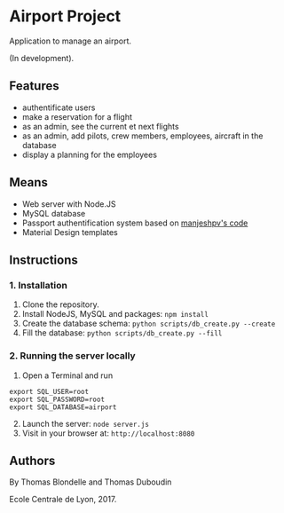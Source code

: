 # Airport Project

Application to manage an airport.

(In development).

## Features
- authentificate users
- make a reservation for a flight
- as an admin, see the current et next flights 
- as an admin, add pilots, crew members, employees, aircraft in the database
- display a planning for the employees

## Means

- Web server with Node.JS
- MySQL database
- Passport authentification system based on [manjeshpv's code](https://github.com/manjeshpv/node-express-passport-mysql)
- Material Design templates

## Instructions

### 1. Installation
1. Clone the repository.
2. Install NodeJS, MySQL and packages: `npm install`
3. Create the database schema: `python scripts/db_create.py --create`
4. Fill the database: `python scripts/db_create.py --fill`

### 2. Running the server locally
1. Open a Terminal and run
``` 
export SQL_USER=root
export SQL_PASSWORD=root
export SQL_DATABASE=airport
```
2. Launch the server: `node server.js`
3. Visit in your browser at: `http://localhost:8080`


## Authors

By Thomas Blondelle and Thomas Duboudin

Ecole Centrale de Lyon, 2017.

